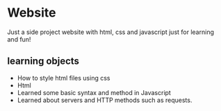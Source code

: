 # Website
Just a side project website with html, css and javascript just for learning and fun! 

## learning objects
* How to style html files using css 
* Html
* Learned some basic syntax and method in Javascript
* Learned about servers and HTTP methods such as requests.
